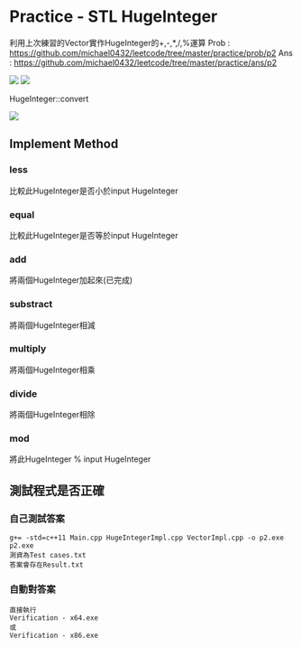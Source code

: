 # Practice - STL HugeInteger

利用上次練習的Vector實作HugeInteger的+,-,*,/,%運算
Prob : https://github.com/michael0432/leetcode/tree/master/practice/prob/p2
Ans : https://github.com/michael0432/leetcode/tree/master/practice/ans/p2

![](https://i.imgur.com/WhJhVHm.png)
![](https://i.imgur.com/DSA5RwQ.png)

HugeInteger::convert

![](https://i.imgur.com/Ww4yYlc.png)


## Implement Method

### less
比較此HugeInteger是否小於input HugeInteger

### equal
比較此HugeInteger是否等於input HugeInteger

### add
將兩個HugeInteger加起來(已完成)

### substract
將兩個HugeInteger相減

### multiply
將兩個HugeInteger相乘

### divide
將兩個HugeInteger相除

### mod
將此HugeInteger % input HugeInteger

## 測試程式是否正確

### 自己測試答案

```
g+= -std=c++11 Main.cpp HugeIntegerImpl.cpp VectorImpl.cpp -o p2.exe
p2.exe
測資為Test cases.txt
答案會存在Result.txt
```

### 自動對答案

```
直接執行
Verification - x64.exe
或
Verification - x86.exe
```